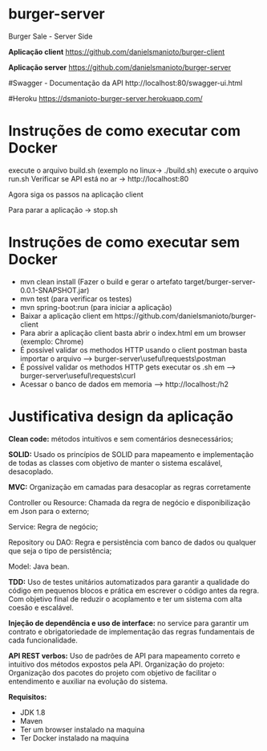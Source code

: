 # burger-server
Burger Sale - Server Side

<b>Aplicação client</b>
https://github.com/danielsmanioto/burger-client

<b>Aplicação server</b> 
https://github.com/danielsmanioto/burger-server

#Swagger - Documentação da API
http://localhost:80/swagger-ui.html

#Heroku
https://dsmanioto-burger-server.herokuapp.com/

# Instruções de como executar com Docker
execute o arquivo build.sh (exemplo no linux-> ./build.sh)
execute o arquivo run.sh
Verificar se API está no ar -> http://localhost:80

Agora siga os passos na aplicação client

Para parar a aplicação -> stop.sh
# Instruções de como executar sem Docker
<ul>
  <li>mvn clean install (Fazer o build e gerar o artefato target/burger-server-0.0.1-SNAPSHOT.jar)</li>
  <li>mvn test (para verificar os testes)</li>
  <li>mvn spring-boot:run (para iniciar a aplicação)
  <li>Baixar a aplicação client em https://github.com/danielsmanioto/burger-client</li>
  <li>Para abrir a aplicação client basta abrir o index.html em um browser (exemplo: Chrome)</li>
  <li>É possível validar os methodos HTTP usando o client postman basta importar o arquivo --> burger-server\useful\requests\postman</li>
  <li>É possível validar os methodos HTTP gets executar os .sh em --> burger-server\useful\requests\curl</li>
  <li>Acessar o banco de dados em memoria --> http://localhost:<porta>/h2</li>
</ul>

# Justificativa design da aplicação
<p>
	<b>Clean code:</b>​ métodos intuitivos e sem comentários desnecessários;
</p>
<p>
	<b>SOLID:​</b> Usado os princípios de SOLID para mapeamento e implementação de todas as classes
	com objetivo de manter o sistema escalável, desacoplado.
</p>
<p>
	<b>MVC:</b>​ Organização em camadas para desacoplar as regras corretamente
	<p>Controller ou Resource: Chamada da regra de negócio e disponibilização em Json para
	o externo;</p>
	<p>Service: Regra de negócio;</p>
	<p>Repository ou DAO: Regra e persistência com banco de dados ou qualquer que seja o
	tipo de persistência;</p>
	<p>Model: Java bean.</p>
</p>
<p>
	<b>TDD:</b>​ Uso de testes unitários automatizados para garantir a qualidade do código em pequenos
	blocos e prática em escrever o código antes da regra. Com objetivo final de reduzir o
	acoplamento e ter um sistema com alta coesão e escalável.
</p>
<p>
	<b>Injeção de dependência e uso de interface:​</b> no service para garantir um contrato e
	obrigatoriedade de implementação das regras fundamentais de cada funcionalidade.
<p/>
<p> <b>API REST verbos:</b> ​Uso de padrões de API para mapeamento correto e intuitivo dos métodos
	expostos pela API.
	Organização do projeto: ​Organização dos pacotes do projeto com objetivo de facilitar o
	entendimento e auxiliar na evolução do sistema.
</p>

<b>Requisitos:</b>
<ul>
  <li>JDK 1.8</li>
  <li>Maven</li>
  <li>Ter um browser instalado na maquina
  <li>Ter Docker instalado na maquina
</ul>



